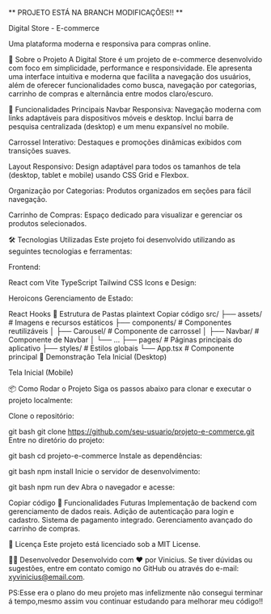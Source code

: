 ** PROJETO ESTÁ NA BRANCH MODIFICAÇÕES!! **

Digital Store - E-commerce

Uma plataforma moderna e responsiva para compras online.

📜 Sobre o Projeto
A Digital Store é um projeto de e-commerce desenvolvido com foco em simplicidade, performance e responsividade. Ele apresenta uma interface intuitiva e moderna que facilita a navegação dos usuários, além de oferecer funcionalidades como busca, navegação por categorias, carrinho de compras e alternância entre modos claro/escuro.

🚀 Funcionalidades Principais
Navbar Responsiva:
Navegação moderna com links adaptáveis para dispositivos móveis e desktop. Inclui barra de pesquisa centralizada (desktop) e um menu expansível no mobile.

Carrossel Interativo:
Destaques e promoções dinâmicas exibidos com transições suaves.

Layout Responsivo:
Design adaptável para todos os tamanhos de tela (desktop, tablet e mobile) usando CSS Grid e Flexbox.

Organização por Categorias:
Produtos organizados em seções para fácil navegação.

Carrinho de Compras:
Espaço dedicado para visualizar e gerenciar os produtos selecionados.

🛠️ Tecnologias Utilizadas
Este projeto foi desenvolvido utilizando as seguintes tecnologias e ferramentas:

Frontend:

React com Vite
TypeScript
Tailwind CSS
Icons e Design:

Heroicons
Gerenciamento de Estado:

React Hooks
📂 Estrutura de Pastas
plaintext
Copiar código
src/
├── assets/         # Imagens e recursos estáticos
├── components/     # Componentes reutilizáveis
│   ├── Carousel/   # Componente de carrossel
│   ├── Navbar/     # Componente de Navbar
│   └── ...
├── pages/          # Páginas principais do aplicativo
├── styles/         # Estilos globais
└── App.tsx         # Componente principal
📸 Demonstração
Tela Inicial (Desktop)

Tela Inicial (Mobile)

📦 Como Rodar o Projeto
Siga os passos abaixo para clonar e executar o projeto localmente:

Clone o repositório:

git bash
git clone https://github.com/seu-usuario/projeto-e-commerce.git
Entre no diretório do projeto:

git bash
cd projeto-e-commerce
Instale as dependências:

git bash
npm install
Inicie o servidor de desenvolvimento:

git bash
npm run dev
Abra o navegador e acesse:

Copiar código
🌟 Funcionalidades Futuras
Implementação de backend com gerenciamento de dados reais.
Adição de autenticação para login e cadastro.
Sistema de pagamento integrado.
Gerenciamento avançado do carrinho de compras.

📄 Licença
Este projeto está licenciado sob a MIT License.

👨‍💻 Desenvolvedor
Desenvolvido com ❤️ por Vinicius.
Se tiver dúvidas ou sugestões, entre em contato comigo no GitHub ou através do e-mail: xyvinicius@email.com.

PS:Esse era o plano do meu projeto mas infelizmente não consegui terminar á tempo,mesmo assim vou continuar estudando para melhorar meu código!!
